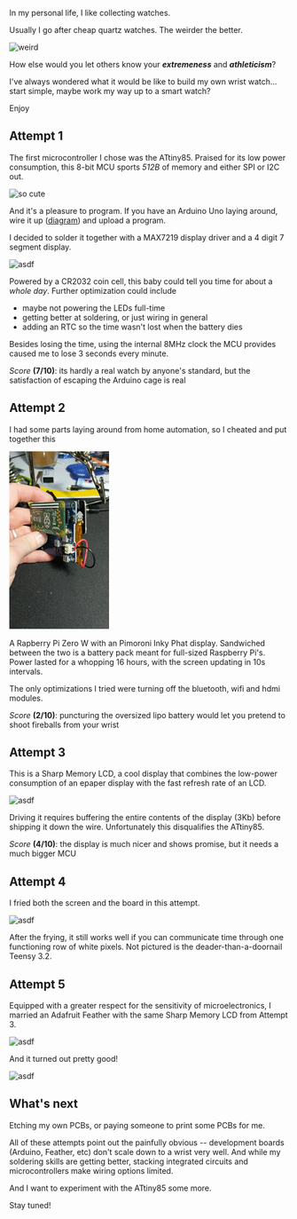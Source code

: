 In my personal life, I like collecting watches.

Usually I go after cheap quartz watches. The weirder the better.

![weird](https://images-na.ssl-images-amazon.com/images/I/71GdvsCpAjL._UL1500_.jpg)

How else would you let others know your ***extremeness*** and ***athleticism***?

I've always wondered what it would be like to build my own wrist watch... start simple, maybe work my way up to a smart watch?

Enjoy

## Attempt 1

The first microcontroller I chose was the ATtiny85. Praised for its low power consumption, this 8-bit MCU sports *512B* of memory and either SPI or I2C out.

![so cute](https://cdn.sparkfun.com//assets/parts/2/9/7/0/09378-1.jpg)

And it's a pleasure to program. If you have an Arduino Uno laying around, wire it up ([diagram](https://www.hackster.io/arjun/programming-attiny85-with-arduino-uno-afb829)) and upload a program.

I decided to solder it together with a MAX7219 display driver and a 4 digit 7 segment display.

![asdf](/images/baw-1.gif)

Powered by a CR2032 coin cell, this baby could tell you time for about a _whole day_. Further optimization could include

* maybe not powering the LEDs full-time
* getting better at soldering, or just wiring in general
* adding an RTC so the time wasn't lost when the battery dies

Besides losing the time, using the internal 8MHz clock the MCU provides caused me to lose 3 seconds every minute.

_Score_ **(7/10)**: its hardly a real watch by anyone's standard, but the satisfaction of escaping the Arduino cage is real

## Attempt 2

I had some parts laying around from home automation, so I cheated and put together this

![asdf](/images/baw-2.gif)

A Rapberry Pi Zero W with an Pimoroni Inky Phat display. Sandwiched between the two is a battery pack meant for full-sized Raspberry Pi's. Power lasted for a whopping 16 hours, with the screen updating in 10s intervals.

The only optimizations I tried were turning off the bluetooth, wifi and hdmi modules.

_Score_ **(2/10)**: puncturing the oversized lipo battery would let you pretend to shoot fireballs from your wrist

## Attempt 3

This is a Sharp Memory LCD, a cool display that combines the low-power consumption of an epaper display with the fast refresh rate of an LCD.

![asdf](/images/baw-3.gif)

Driving it requires buffering the entire contents of the display (3Kb) before shipping it down the wire. Unfortunately this disqualifies the ATtiny85.

 _Score_ **(4/10)**: the display is much nicer and shows promise, but it needs a much bigger MCU

## Attempt 4

I fried both the screen and the board in this attempt.

![asdf](/images/baw-4.gif)

After the frying, it still works well if you can communicate time through one functioning row of white pixels. Not pictured is the deader-than-a-doornail Teensy 3.2.

## Attempt 5

Equipped with a greater respect for the sensitivity of microelectronics, I married an Adafruit Feather with the same Sharp Memory LCD from Attempt 3.

![asdf](/images/baw-5.gif)

And it turned out pretty good!

![asdf](/images/baw-6.gif)

## What's next

Etching my own PCBs, or paying someone to print some PCBs for me.

All of these attempts point out the painfully obvious -- development boards (Arduino, Feather, etc) don't scale down to a wrist very well. And while my soldering skills are getting better, stacking integrated circuits and microcontrollers make wiring options limited.

And I want to experiment with the ATtiny85 some more.

Stay tuned!
